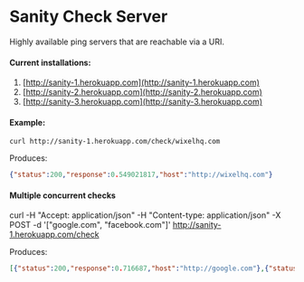 Sanity Check Server
=============

Highly available ping servers that are reachable via a URI. 

#### Current installations:

1. [http://sanity-1.herokuapp.com](http://sanity-1.herokuapp.com)
2. [http://sanity-2.herokuapp.com](http://sanity-2.herokuapp.com)
3. [http://sanity-3.herokuapp.com](http://sanity-3.herokuapp.com)

#### Example:

`curl http://sanity-1.herokuapp.com/check/wixelhq.com`

Produces:

```json
{"status":200,"response":0.549021817,"host":"http://wixelhq.com"}
```

#### Multiple concurrent checks

curl -H "Accept: application/json" -H "Content-type: application/json" -X POST -d '["google.com", "facebook.com"]' http://sanity-1.herokuapp.com/check

Produces:

```json
[{"status":200,"response":0.716687,"host":"http://google.com"},{"status":200,"response":0.872883,"host":"http://facebook.com"}]
```
